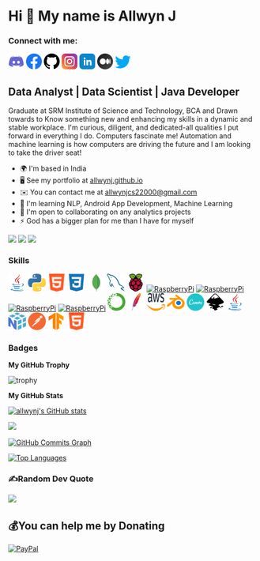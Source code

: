 Hi 👋 My name is Allwyn J
=========================
### Connect with me:

<p align="left"> <a href="https://discord.com/users/Allwyn J#2815" target="_blank" rel="noreferrer">
<img src="/GithubProfile Icons/discord.svg" width="32" height="32" /></a> 
<a href="https://www.facebook.com/allwynj2000" target="_blank" rel="noreferrer"><img src="/GithubProfile Icons/facebook.svg" width="32" height="32" /></a> 
<a href="https://www.github.com/allwynj" target="_blank" rel="noreferrer"><img src="/GithubProfile Icons/github.svg" width="32" height="32" /></a> 
<a href="http://www.instagram.com/allwyn__j)" target="_blank" rel="noreferrer"><img src="/GithubProfile Icons/instagram.svg" width="32" height="32" /></a> 
<a href="https://www.linkedin.com/in/allwynj" target="_blank" rel="noreferrer"><img src="/GithubProfile Icons/linkedin.svg" width="32" height="32" /></a> 
<a href="http://www.medium.com/@allwynj" target="_blank" rel="noreferrer"><img src="/GithubProfile Icons/medium.svg" width="32" height="32" /></a> 
<a href="https://www.twitter.com/Allwyn__J" target="_blank" rel="noreferrer"><img src="/GithubProfile Icons/twitter.svg" width="32" height="32" /></a></p>


Data Analyst | Data Scientist | Java Developer
----------------------------------------------

Graduate at SRM Institute of Science and Technology, BCA and Drawn towards to Know something new and enhancing my skills in a dynamic and stable workplace. I'm curious, diligent, and dedicated-all qualities I put forward in everything I do. Computers fascinate me! Automation and machine learning is how computers are driving the future and I am looking to take the driver seat!

* 🌍  I'm based in India
* 🖥️  See my portfolio at [allwynj.github.io](http://allwynj.github.io)
* ✉️  You can contact me at [allwynjcs22000@gmail.com](mailto:allwynjcs22000@gmail.com)
* 🧠  I'm learning NLP, Android App Development, Machine Learning
* 🤝  I'm open to collaborating on any analytics projects
* ⚡  God has a bigger plan for me than I have for myself

<a href="https://www.twitter.com/Allwyn__J" target="_blank" rel="noreferrer"><img src="https://img.shields.io/twitter/follow/Allwyn__J?logo=twitter&style=for-the-badge&color=ec4899&labelColor=0C1116"/></a>
<a href="https://www.github.com/allwynj" target="_blank" rel="noreferrer"><img src="https://img.shields.io/github/followers/allwynj?logo=github&style=for-the-badge&color=ec4899&labelColor=0C1116" /></a>
<a herf="https://www.github.com/allwynj" target="_blank" rel="noreferrer"><img src="https://hits.sh/github.com/silentsoft/hits.svg?style=for-the-badge&label=profile%20views&color=ec4899&labelColor=0C1116"></a>

### Skills

<p align="left">
<a href="https://www.oracle.com/java/" target="_blank" rel="noreferrer"><img src="/GithubProfile Icons/java.svg" width="36" height="36" alt="Java" /></a>
<a href="https://www.python.org/" target="_blank" rel="noreferrer"><img src="/GithubProfile Icons/python.svg" width="36" height="36" alt="Python" /></a>
<a href="https://developer.mozilla.org/en-US/docs/Glossary/HTML5" target="_blank" rel="noreferrer"><img src="/GithubProfile Icons/html5.svg" width="36" height="36" alt="HTML5" /></a>
<a href="https://www.w3.org/TR/CSS/#css" target="_blank" rel="noreferrer"><img src="/GithubProfile Icons/css3.svg" width="36" height="36" alt="CSS3" /></a>
<a href="https://www.mongodb.com/" target="_blank" rel="noreferrer"><img src="/GithubProfile Icons/mongodb.svg" width="36" height="36" alt="MongoDB" /></a>
<a href="https://www.mysql.com/" target="_blank" rel="noreferrer"><img src="/GithubProfile Icons/mysql.svg" width="36" height="36" alt="MySQL" /></a>
<a href="https://www.raspberrypi.org/" target="_blank" rel="noreferrer"><img src="/GithubProfile Icons/raspberrypi.svg" width="36" height="36" alt="RaspberryPi" /></a>
<a href="https://www.raspberrypi.org/" target="_blank" rel="noreferrer"><img src="/GithubProfile Icons/abobe-after-effects.svg" width="36" height="36" alt="RaspberryPi" /></a>
<a href="https://www.raspberrypi.org/" target="_blank" rel="noreferrer"><img src="/GithubProfile Icons/abobe-illustrator.svg" width="36" height="36" alt="RaspberryPi" /></a>
<a href="https://www.raspberrypi.org/" target="_blank" rel="noreferrer"><img src="/GithubProfile Icons/abobe-photoshop.svg" width="36" height="36" alt="RaspberryPi" /></a>
<a href="https://www.raspberrypi.org/" target="_blank" rel="noreferrer"><img src="/GithubProfile Icons/abobe-premiere-pro.svg" width="36" height="36" alt="RaspberryPi" /></a>
<a href="https://www.raspberrypi.org/" target="_blank" rel="noreferrer"><img src="/GithubProfile Icons/anaconda.svg" width="36" height="36" alt="RaspberryPi" /></a>
<a href="https://www.raspberrypi.org/" target="_blank" rel="noreferrer"><img src="/GithubProfile Icons/apache.svg" width="36" height="36" alt="RaspberryPi" /></a>
<a href="https://www.raspberrypi.org/" target="_blank" rel="noreferrer"><img src="/GithubProfile Icons/aws.svg" width="36" height="36" alt="RaspberryPi" /></a>
<a href="https://www.raspberrypi.org/" target="_blank" rel="noreferrer"><img src="/GithubProfile Icons/blender.svg" width="36" height="36" alt="RaspberryPi" /></a>
<a href="https://www.raspberrypi.org/" target="_blank" rel="noreferrer"><img src="/GithubProfile Icons/canva.svg" width="36" height="36" alt="RaspberryPi" /></a>
<a href="https://www.raspberrypi.org/" target="_blank" rel="noreferrer"><img src="/GithubProfile Icons/inkscape.svg" width="36" height="36" alt="RaspberryPi" /></a>
<a href="https://www.raspberrypi.org/" target="_blank" rel="noreferrer"><img src="/GithubProfile Icons/java.svg" width="36" height="36" alt="RaspberryPi" /></a>
<a href="https://www.raspberrypi.org/" target="_blank" rel="noreferrer"><img src="/GithubProfile Icons/numpy.svg" width="36" height="36" alt="RaspberryPi" /></a>
<a href="https://www.raspberrypi.org/" target="_blank" rel="noreferrer"><img src="/GithubProfile Icons/postman.svg" width="36" height="36" alt="RaspberryPi" /></a>
<a href="https://www.raspberrypi.org/" target="_blank" rel="noreferrer"><img src="/GithubProfile Icons/tensorflow.svg" width="36" height="36" alt="RaspberryPi" /></a>
<a href="https://www.raspberrypi.org/" target="_blank" rel="noreferrer"><img src="/GithubProfile Icons/html5.svg" width="36" height="36" alt="RaspberryPi" /></a>
</p>



### Badges

<b>My GitHub Trophy</b>

![trophy](https://github-profile-trophy.vercel.app/?username=allwynj&theme=dark_lover&no-bg=true&no-frame=true&title=Joined2020,Stars,Issues,Commit,Repositories,PullRequest)


<b>My GitHub Stats</b>

<a href="http://www.github.com/allwynj"><img src="https://github-readme-stats.vercel.app/api?username=allwynj&show_icons=true&hide=&count_private=true&title_color=f97316&text_color=ffffff&icon_color=14b8a6&bg_color=0C1116&hide_border=true&show_icons=true" alt="allwynj's GitHub stats" /></a>

<a href="http://www.github.com/allwynj"><img src="https://github-readme-streak-stats.herokuapp.com/?user=allwynj&stroke=ffffff&background=0C1116&ring=f97316&fire=f97316&currStreakNum=ffffff&currStreakLabel=f97316&sideNums=ffffff&sideLabels=ffffff&dates=ffffff&hide_border=true" /></a>

<a href="http://www.github.com/allwynj"><img src="https://activity-graph.herokuapp.com/graph?username=allwynj&bg_color=0C1116&color=ffffff&line=14b8a6&point=ffffff&area_color=1c1917&area=true&hide_border=true&custom_title=GitHub%20Commits%20Graph" alt="GitHub Commits Graph" /></a>

<a href="https://github.com/allwynj" align="left"><img src="https://github-readme-stats.vercel.app/api/top-langs/?username=allwynj&langs_count=10&title_color=f97316&text_color=ffffff&icon_color=14b8a6&bg_color=0C1116&hide_border=true&locale=en&custom_title=Top%20%Languages&layout=compact" alt="Top Languages" /></a>



### ✍️Random Dev Quote
![](https://quotes-github-readme.vercel.app/api?type=horizontal&theme=dark)


## 💰You can help me by Donating

[![PayPal](https://img.shields.io/badge/PayPal-00457C?style=for-the-badge&logo=paypal&logoColor=white)](https://paypal.me/allwynj2000) 
